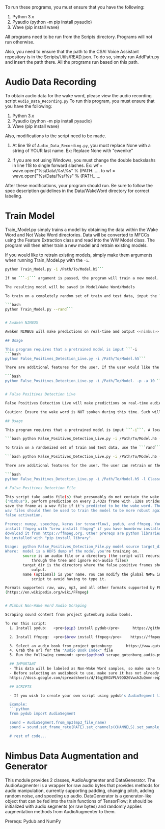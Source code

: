 To run these programs, you must ensure that you have the following:

1. Python 3.x
2. Pyaudio (python -m pip install pyaudio)
3. Wave (pip install wave)

All programs need to be run from the Scripts directory. Programs will not run otherwise.

Also, you need to ensure that the path to the CSAI Voice Assistant repository is in the Scripts/Utils/READ.json. To do so, simply run 
AddPath.py and insert the path there. All the programs run based on this path. 

# Audio Data Recording

To obtain audio data for the wake word, please view the audio recording script ```Audio_Data_Recording.py```
To run this program, you must ensure that you have the following:

1. Python 3.x
2. Pyaudio (python -m pip install pyaudio)
3. Wave (pip install wave)

Also, modifications to the script need to be made. 

1. At line 19 of ```Audio_Data_Recording.py```, you must replace None with a string of YOUR last name. 
   Ex: Replace None with "ewenike"
  
2. If you are not using Windows, you must change the double backslashs in line 118 to single forward slashes.
   Ex: wf = wave.open("%s\\Data\\%s\\%s" % (PATH...... to wf = wave.open("%s/Data/%s/%s" % (PATH......
   
After these modifications, your program should run. Be sure to follow the spec description guidelines in the Data/WakeWord directory for correct labeling. 

# Train Model

Train_Model.py simply trains a model by obtaining the data within the Wake Word and Not Wake Word directories. Data will be converted to MFCCs using the Feature Extraction class and read into the WW Model class. The program will then either train a new model and retrain existing models.

If you would like to retrain existing models, simply make them arguments when running Train_Model.py with the ```-i```. 

```bash 
python Train_Model.py -i /Path/To/Model.h5```

If no ```-i``` argument is passed, the program will train a new model. 

The resulting model will be saved in Model/Wake Word/Models 

To train on a completely random set of train and test data, input the ```--rand``` argument.

```bash 
python Train_Model.py --rand```


# Awaken NIMBUS

Awaken NIMBUS will make predictions on real-time and output <<nimbus>> on consecutive positive activations ```-a```.

## Usage

This program requires that a pretrained model is input ```-i
```bash 
python False_Positives_Detection_Live.py -i /Path/To/Model.h5``` 

There are additional features for the user. If the user would like the know the prediction score of each prediction, such can be done ```-p```. To modify the number of predictions for an activation, simply use the ```-a``` argument.

```bash 
python False_Positives_Detection_Live.py -i /Path/To/Model. -p -a 10 ```


# False Positives Detection Live

False Positives Detection Live will make predictions on real-time audio and save any audio streams that cause activation. The purpose is to catch audio that causes false activation. The false positive audio will then be stored in the Not Wake Word directory of the Data directory. 

Caution: Ensure the wake word is NOT spoken during this time. Such will cause false negatives when training on not wake word data that is the actual wake word.

## Usage

This program requires that a pretrained model is input ```-i```. A location ```-l``` and a label description ```-d``` are also required to label the audio data. Once the desired number of false activations occur ```-n```(default = 4), the program will retrain a new model. Such is done by running the following:

```bash python False_Positives_Detection_Live.py -i /Path/To/Model.h5 -l Classroom -d serious-iss -n 7``` 

To train on a randomized set of train and test data, use the ```rand``` argument.

```bash python False_Positives_Detection_Live.py -i /Path/To/Model.h5 -l Classroom -d serious-iss --rand``` 

There are additional features for the user. The user can retrain on the same model ```-r```. If the user would like the know the prediction score of each prediction, such can be done ```-p```. To modify the number of predictions for an activation, simply use the ```-a``` argument. 

```bash 
python False_Positives_Detection_Live.py -i /Path/To/Model.h5 -l Classroom -d serious-iss -n 7 -p -a 10 -r```

# False Positives Detection File

This script take audio file(s) that presumably do not contain the wake word
("Nimbus"), perform prediction on every 2.432s frame with .128s strides, and
save the frame as a wav file if it's predicted to be the wake word. The output
wav files should then be used to train the model to be more robust against
false activation.

Prereqs: numpy, speechpy, keras (or tensorflow), pydub, and ffmpeg. You can
install ffmpeg with "brew install ffmpeg" if you have homebrew installed, or
download it from https://ffmpeg.org. Other prereqs are python libraries and can
be installed with "pip install library".

Usage:  python False_Positives_Detection_File.py model source target_dir [name]
Where:  model is a HDF5 dump of the model you're training on.
        source is an audio file or a directory (the script will recursively go
            through the tree and ignore non-audio files)
        target_dir is the directory where the false positive frames should be
            output.
        name (optional) is your name. You can modify the global NAME in the
            script to avoid having to type it.

Formats supported: raw, wav, mp3, and all other formats supported by FFmpeg
(https://en.wikipedia.org/wiki/FFmpeg)


# Nimbus Non-Wake Word Audio Scraping

Scraping sound content from project gutenburg audio books.

To run this script:
  1. Install pydub:   <pre>$pip3 install pydub</pre>      https://github.com/jiaaro/pydub.git

  2. Install ffmpeg:  <pre>$brew install ffmpeg</pre>    https://ffmpeg.org/documentation.html

  3. Select an audio book from project gutenburg:      https://www.gutenberg.org/browse/categories/1
  4. Grab the url for the "Audio Book Index" file
  5. Run the following command: <pre>$python3 scrape_gutenburg_audio.py <audio_book_index_file_link>...</pre>

  ## IMPORTANT
  - This data will be labeled as Non-Wake Word samples, so make sure to select an audiobook that does NOT contain the word "nimbus"
  - Before selecting an audiobook to use, make sure it has not already been downloaded by another team member.  Click the link below to see a list of already-selected audiobooks
  https://docs.google.com/spreadsheets/d/16qjEKGVPLV9DD26VwshZuQmmn-eqI_dHJBcDHU2mPTY/edit?usp=sharing

  ## SCRIPTS

  - If you wish to create your own script using pydub's AudioSegment library, make sure to set your AudioSegment instantiation to the spec-adjusted instantiation.  Then you can export with your desired output file specifications

  Example:
  ```python
  from pydub import AudioSegment

  sound = AudioSegment.from_mp3(mp3_file_name)
  sound = sound.set_frame_rate(RATE).set_channels(CHANNELS).set_sample_width(FORMAT)

  # rest of code...
  ```

# Nimbus Data Augmentation and Generator

This module provides 2 classes, AudioAugmenter and DataGenerator. The AudioAugmenter is a wrapper for raw audio bytes that provides methods for audio manipulation, currently supporting padding, changing pitch, adding random noise, and speeding up audio. DataGenerator is a generator-like object that can be fed into the train functions of TensorFlow; it should be initialized with
audio segments (or raw bytes) and randomly applies augmentation methods from AudioAugmenter to them.

Prereqs: Pydub and NumPy

